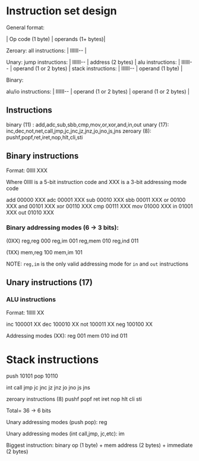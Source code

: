 # Instruction set design 

General format:

| Op code (1 byte) | operands (1+ bytes)|


Zeroary:
all instructions: | IIIIII-- | 

Unary:
jump instructions:   | IIIIII-- | address (2 bytes) |
alu instructions:    | IIIIII-- | operand (1 or 2 bytes) |
stack instructions:  | IIIIII-- | operand (1 byte) |

Binary:

alu/io instructions:  | IIIIII-- | operand (1 or 2 bytes) | operand (1 or 2 bytes) |


## Instructions 
binary (11) : add,adc,sub,sbb,cmp,mov,or,xor,and,in,out
unary (17): inc,dec,not,net,call,jmp,jc,jnc,jz,jnz,jo,jno,js,jns
zeroary (8): pushf,popf,ret,iret,nop,hlt,cli,sti

## Binary instructions 

Format: 
0IIII XXX

Where 0IIII is a 5-bit instruction code and XXX is a 3-bit addressing mode code

add 00000 XXX
adc 00001 XXX
sub 00010 XXX
sbb 00011 XXX
or  00100 XXX
and 00101 XXX
xor 00110 XXX
cmp 00111 XXX
mov 01000 XXX
in  01001 XXX
out 01010 XXX



### Binary addressing modes (6 -> 3 bits):
(0XX)
reg,reg 000
reg,im  001
reg,mem 010
reg,ind 011

(1XX)
mem,reg 100
mem,im  101

NOTE: `reg,im` is the only valid addressing mode for `in` and `out` instructions

## Unary instructions (17)

### ALU instructions
Format: 
1IIIII XX

inc 100001 XX
dec 100010 XX
not 100011 XX
neg 100100 XX

Addressing modes (XX):
reg 001
mem 010
ind 011

# Stack instructions 

push 10101
pop  10110

int
call
jmp
jc
jnc
jz
jnz
jo
jno
js
jns

zeroary instructions (8)
pushf
popf
ret
iret
nop
hlt
cli
sti

Total= 36 -> 6 bits



Unary addressing modes (push pop):
reg 

Unary addressing modes (int call,jmp, jc,etc):
im 

Biggest instruction: 
binary op (1 byte) + mem address (2 bytes) + immediate (2 bytes)
